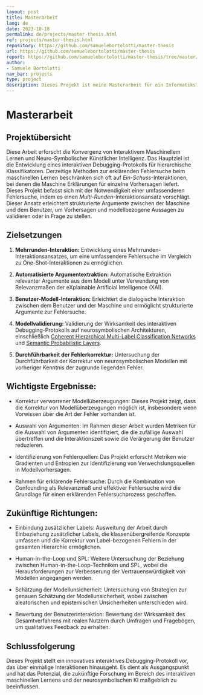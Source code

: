```yaml
---
layout: post
title: Masterarbeit
lang: de
date: 2023-10-18
permalink: de/projects/master-thesis.html
ref: projects/master-thesis.html
repository: https://github.com/samuelebortolotti/master-thesis
url: https://github.com/samuelebortolotti/master-thesis
report: https://github.com/samuelebortolotti/master-thesis/tree/master/thesis/src
author: 
- Samuele Bortolotti
nav_bar: projects
type: project
description: Dieses Projekt ist meine Masterarbeit für ein Informatikstudium an der Universität von Trient. Es leistet Pionierarbeit für ein interaktives Debugging-Protokoll, das Interaktives Maschinelles Lernen und Neuro-Symbolische KI miteinander verbindet. Es führt einen Mehrrundenansatz für umfassendes Modell-Debugging ein, der automatisch relevante Argumente extrahiert und Dialoge zwischen Benutzer und Maschine erleichtert. Mit erfolgreicher Fehlerkorrektur, Argumentauswahl und Identifizierung von Störquellen schafft es die Voraussetzungen für ein verbessertes interaktives Debugging in komplexen maschinellen Lernmodellen.
---
```


# Masterarbeit

## Projektübersicht

Diese Arbeit erforscht die Konvergenz von Interaktivem Maschinellem Lernen und Neuro-Symbolischer Künstlicher Intelligenz. Das Hauptziel ist die Entwicklung eines interaktiven Debugging-Protokolls für hierarchische Klassifikatoren. Derzeitige Methoden zur erklärenden Fehlersuche beim maschinellen Lernen beschränken sich oft auf *Ein-Schuss*-Interaktionen, bei denen die Maschine Erklärungen für einzelne Vorhersagen liefert. Dieses Projekt befasst sich mit der Notwendigkeit einer umfassenderen Fehlersuche, indem es einen *Multi-Runden*-Interaktionsansatz vorschlägt. Dieser Ansatz erleichtert strukturierte Argumente zwischen der Maschine und dem Benutzer, um Vorhersagen und modellbezogene Aussagen zu validieren oder in Frage zu stellen.

## Zielsetzungen

1. **Mehrrunden-Interaktion:** Entwicklung eines Mehrrunden-Interaktionsansatzes, um eine umfassendere Fehlersuche im Vergleich zu One-Shot-Interaktionen zu ermöglichen.

2. **Automatisierte Argumentextraktion:** Automatische Extraktion relevanter Argumente aus dem Modell unter Verwendung von Relevanzmaßen der eXplainable Artificial Intelligence (XAI).

3. **Benutzer-Modell-Interaktion:** Erleichtert die dialogische Interaktion zwischen dem Benutzer und der Maschine und ermöglicht strukturierte Argumente zur Fehlersuche.

4. **Modellvalidierung:** Validierung der Wirksamkeit des interaktiven Debugging-Protokolls auf neurosymbolischen Architekturen, einschließlich [Coherent Hierarchical Multi-Label Classification Networks](https://proceedings.neurips.cc/paper_files/paper/2020/file/6dd4e10e3296fa63738371ec0d5df818-Paper.pdf) und [Semantic Probabilistic Layers](https://openreview.net/pdf?id=o-mxIWAY1T8).

5. **Durchführbarkeit der Fehlerkorrektur:** Untersuchung der Durchführbarkeit der Korrektur von neurosymbolischen Modellen mit vorheriger Kenntnis der zugrunde liegenden Fehler.

## Wichtigste Ergebnisse:

- Korrektur verworrener Modellüberzeugungen: Dieses Projekt zeigt, dass die Korrektur von Modellüberzeugungen möglich ist, insbesondere wenn Vorwissen über die Art der Fehler vorhanden ist.

- Auswahl von Argumenten: Im Rahmen dieser Arbeit wurden Metriken für die Auswahl von Argumenten identifiziert, die die zufällige Auswahl übertreffen und die Interaktionszeit sowie die Verärgerung der Benutzer reduzieren.

- Identifizierung von Fehlerquellen: Das Projekt erforscht Metriken wie Gradienten und Entropien zur Identifizierung von Verwechslungsquellen in Modellvorhersagen.

- Rahmen für erklärende Fehlersuche: Durch die Kombination von Confounding als Relevanzmaß und effektiver Fehlersuche wird die Grundlage für einen erklärenden Fehlersuchprozess geschaffen.

## Zukünftige Richtungen:

- Einbindung zusätzlicher Labels: Ausweitung der Arbeit durch Einbeziehung zusätzlicher Labels, die klassenübergreifende Konzepte umfassen und die Korrektur von Label-bezogenen Fehlern in der gesamten Hierarchie ermöglichen.

- Human-in-the-Loop und SPL: Weitere Untersuchung der Beziehung zwischen Human-in-the-Loop-Techniken und SPL, wobei die Herausforderungen zur Verbesserung der Vertrauenswürdigkeit von Modellen angegangen werden.

- Schätzung der Modellunsicherheit: Untersuchung von Strategien zur genauen Schätzung der Modellunsicherheit, wobei zwischen aleatorischen und epistemischen Unsicherheiten unterschieden wird.

- Bewertung der Benutzerinteraktion: Bewertung der Wirksamkeit des Gesamtverfahrens mit realen Nutzern durch Umfragen und Fragebögen, um qualitatives Feedback zu erhalten.

## Schlussfolgerung

Dieses Projekt stellt ein innovatives interaktives Debugging-Protokoll vor, das über einmalige Interaktionen hinausgeht. Es dient als Ausgangspunkt und hat das Potenzial, die zukünftige Forschung im Bereich des interaktiven maschinellen Lernens und der neurosymbolischen KI maßgeblich zu beeinflussen.